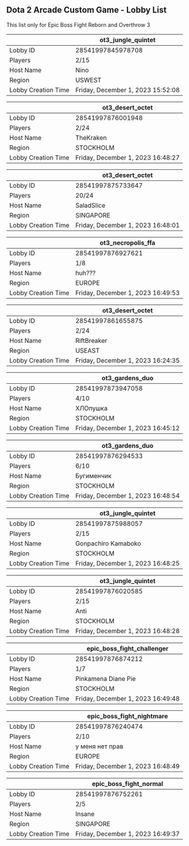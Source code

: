 ## Dota 2 Arcade Custom Game - Lobby List

This list only for Epic Boss Fight Reborn and Overthrow 3

|  | ot3_jungle_quintet |
| ------ | ------ |
| Lobby ID | 28541997845978708 |
| Players | 2/15 |
| Host Name | Nino |
| Region | USWEST |
| Lobby Creation Time | Friday, December 1, 2023 15:52:08 |


|  | ot3_desert_octet |
| ------ | ------ |
| Lobby ID | 28541997876001948 |
| Players | 2/24 |
| Host Name | TheKraken |
| Region | STOCKHOLM |
| Lobby Creation Time | Friday, December 1, 2023 16:48:27 |


|  | ot3_desert_octet |
| ------ | ------ |
| Lobby ID | 28541997875733647 |
| Players | 20/24 |
| Host Name | SaladSlice |
| Region | SINGAPORE |
| Lobby Creation Time | Friday, December 1, 2023 16:48:01 |


|  | ot3_necropolis_ffa |
| ------ | ------ |
| Lobby ID | 28541997876927621 |
| Players | 1/8 |
| Host Name | huh??? |
| Region | EUROPE |
| Lobby Creation Time | Friday, December 1, 2023 16:49:53 |


|  | ot3_desert_octet |
| ------ | ------ |
| Lobby ID | 28541997861655875 |
| Players | 2/24 |
| Host Name | RiftBreaker |
| Region | USEAST |
| Lobby Creation Time | Friday, December 1, 2023 16:24:35 |


|  | ot3_gardens_duo |
| ------ | ------ |
| Lobby ID | 28541997873947058 |
| Players | 4/10 |
| Host Name | ХЛОпушка |
| Region | STOCKHOLM |
| Lobby Creation Time | Friday, December 1, 2023 16:45:12 |


|  | ot3_gardens_duo |
| ------ | ------ |
| Lobby ID | 28541997876294533 |
| Players | 6/10 |
| Host Name | Бугименчик |
| Region | STOCKHOLM |
| Lobby Creation Time | Friday, December 1, 2023 16:48:54 |


|  | ot3_jungle_quintet |
| ------ | ------ |
| Lobby ID | 28541997875988057 |
| Players | 2/15 |
| Host Name | Gonpachiro Kamaboko |
| Region | STOCKHOLM |
| Lobby Creation Time | Friday, December 1, 2023 16:48:25 |


|  | ot3_jungle_quintet |
| ------ | ------ |
| Lobby ID | 28541997876020585 |
| Players | 2/15 |
| Host Name | Anti |
| Region | STOCKHOLM |
| Lobby Creation Time | Friday, December 1, 2023 16:48:28 |


|  | epic_boss_fight_challenger |
| ------ | ------ |
| Lobby ID | 28541997876874212 |
| Players | 1/7 |
| Host Name | Pinkamena Diane Pie |
| Region | STOCKHOLM |
| Lobby Creation Time | Friday, December 1, 2023 16:49:48 |


|  | epic_boss_fight_nightmare |
| ------ | ------ |
| Lobby ID | 28541997876240474 |
| Players | 2/10 |
| Host Name | у меня  нет прав |
| Region | EUROPE |
| Lobby Creation Time | Friday, December 1, 2023 16:48:49 |


|  | epic_boss_fight_normal |
| ------ | ------ |
| Lobby ID | 28541997876752261 |
| Players | 2/5 |
| Host Name | Insane |
| Region | SINGAPORE |
| Lobby Creation Time | Friday, December 1, 2023 16:49:37 |


